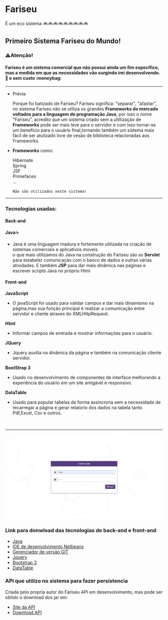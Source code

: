# Fariseu 
É um eco sistema 🚲🚲🚲🚲🚲🚲🚲🚲🚲
<h2>Primeiro Sistema Fariseu do Mundo!</h2>
<h3><strong>⚠️Atenção!</strong></h3>  <h4> Fariseu é um sistema comercial que não possui ainda um fim específico, mas a medida em que as necessidades vão surgindo irei desenvolvendo.🏁 e sem custo :moneybag:</h4>   

<hr> 
<ul>
  <li>Prévia</li>
    <p>Porque foi batizado de Fariseu? Fariseu significa: "separar", "afastar", no sistema Fariseu não se utiliza os grandes               <strong>Frameworks do mercado voltados para a linguagem de programação Java</strong>, por isso o nome "Fariseu", acredito que um       sistema criado sem a ultilização de <strong>Frameworks</strong> pode ser mais leve para o servidor e com isso tornar-se um benefício para o usuário final,tornando também um sistema mais fácil de ser atulizado livre de vesão de biblioteca relacionadas aos Frameworks.
    </p>
</ul>

<ul>
<li><strong>Frameworks</strong> como: </li>
  <p>Hibernate<br>
  Spring<br>
  JSF<br>
  Primefaces<br>
  ...</p>
  
  ```
  Não são utilizados neste sistema!
  ```
</ul>
<hr>

### Tecnologias usadas:
#### Back-and

<b>Java</b>:coffee:
<ul>
  <li>Java é uma linguagem madura e fortemente utilizada na criação de sistemas comerciais e aplicativos moveis.<br>
    o que mais utilizamos do Java na construção do Fariseu são as <b>Servlet</b> para estabeler comunicação com o banco de dados
    e outras várias atividades. E também <b>JSP</b> para dar mais dinâmica nas páginas e escrever scripts Java no próprio Html
  </li>
</ul>

#### Front-and
<b>JavaScript</b>
<ul>
   <li>
     O javaScript foi usado para validar campos e dar mais dinamismo na página,mas sua função principal é realizar a comunicação entre        servidor e cliente atraves do XMLHttpRequest.
   </li>
 </ul> 
 
<b>Html</b>
<ul>
  <li>
    Informar campos de emtrada e mostrar informações para o usuário.
  </li>
</ul>

<b>JQuery</b>
<ul>
  <li>
    Jquery auxilia na dinâmica da página e também na comunicação cliente servidor.
  </li>
</ul>

<b>BootStrap 3</b>
<ul>
  <li>
    Usado no desenvolvimento de componentes de interface melhorando a experiência do usuário em um site amigável e responsivo.
  </li>
</ul>

<b>DataTable</b>
<ul>
  <li>
    Usado para popular tabelas de forma assincrona sem a necessidade de recarregar a página e gerar relatorio dos dados na tabela tanto       Pdf,Excel, Csv e outros.
  </li>
</ul>

<br>
<hr>

![alt text](https://github.com/HallefBruno/Fariseu/blob/master/src/main/webapp/images/tela_login.PNG)


### Link para donwload das tecnologias de back-and e front-and
* [Java](https://www.oracle.com/technetwork/java/javase/downloads/index.html)
* [IDE de desenvolvimento Netbeans](https://netbeans.org/downloads/)
* [Gerenciador de versão GIT](https://git-scm.com/downloads)
* [Jquery](https://jquery.com/download/)
* [Bootstrap 3](https://getbootstrap.com/docs/3.3/getting-started/#download)
* [DataTable](https://datatables.net/download/)

### API que utilizo no sistema para fazer persistencia
Criada pelo propria autor do Fariseu
API em desenvolvimento, mas pode ser obtido o download dos jar em:
* [Site da API](https://brunohallef.wixsite.com/apisudpersistence)
* [Download API](https://sourceforge.net/projects/apisudpersistence/)

